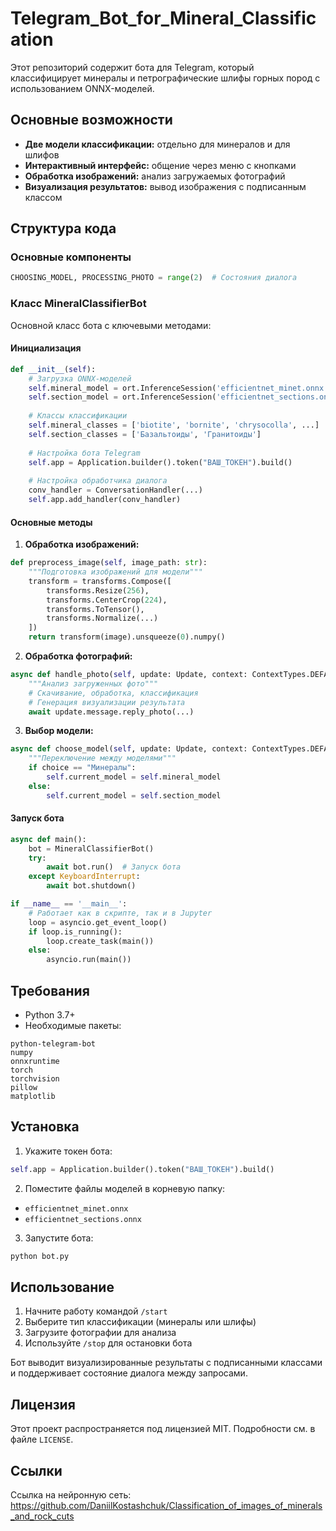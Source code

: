 # Telegram_Bot_for_Mineral_Classification
Этот репозиторий содержит бота для Telegram, который классифицирует минералы и петрографические шлифы горных пород с использованием ONNX-моделей.

## Основные возможности
* __Две модели классификации:__ отдельно для минералов и для шлифов
* __Интерактивный интерфейс:__ общение через меню с кнопками
* __Обработка изображений:__ анализ загружаемых фотографий
* __Визуализация результатов:__ вывод изображения с подписанным классом

## Структура кода
### Основные компоненты
```python
CHOOSING_MODEL, PROCESSING_PHOTO = range(2)  # Состояния диалога
```

### Класс MineralClassifierBot
Основной класс бота с ключевыми методами:
#### Инициализация
```python
def __init__(self):
    # Загрузка ONNX-моделей
    self.mineral_model = ort.InferenceSession('efficientnet_minet.onnx')
    self.section_model = ort.InferenceSession('efficientnet_sections.onnx')
    
    # Классы классификации
    self.mineral_classes = ['biotite', 'bornite', 'chrysocolla', ...]
    self.section_classes = ['Базальтоиды', 'Гранитоиды']
    
    # Настройка бота Telegram
    self.app = Application.builder().token("ВАШ_ТОКЕН").build()
    
    # Настройка обработчика диалога
    conv_handler = ConversationHandler(...)
    self.app.add_handler(conv_handler)
```
#### Основные методы
1. __Обработка изображений:__
```python
def preprocess_image(self, image_path: str):
    """Подготовка изображений для модели"""
    transform = transforms.Compose([
        transforms.Resize(256),
        transforms.CenterCrop(224),
        transforms.ToTensor(),
        transforms.Normalize(...)
    ])
    return transform(image).unsqueeze(0).numpy()
```
2. __Обработка фотографий:__
```python
async def handle_photo(self, update: Update, context: ContextTypes.DEFAULT_TYPE):
    """Анализ загруженных фото"""
    # Скачивание, обработка, классификация
    # Генерация визуализации результата
    await update.message.reply_photo(...)
```
3. __Выбор модели:__
```python
async def choose_model(self, update: Update, context: ContextTypes.DEFAULT_TYPE):
    """Переключение между моделями"""
    if choice == "Минералы":
        self.current_model = self.mineral_model
    else:
        self.current_model = self.section_model
```
#### Запуск бота
```python
async def main():
    bot = MineralClassifierBot()
    try:
        await bot.run()  # Запуск бота
    except KeyboardInterrupt:
        await bot.shutdown()

if __name__ == '__main__':
    # Работает как в скрипте, так и в Jupyter
    loop = asyncio.get_event_loop()
    if loop.is_running():
        loop.create_task(main())
    else:
        asyncio.run(main())
```
## Требования
* Python 3.7+
* Необходимые пакеты:
```
python-telegram-bot
numpy
onnxruntime
torch
torchvision
pillow
matplotlib
```
## Установка
1. Укажите токен бота:
```python
self.app = Application.builder().token("ВАШ_ТОКЕН").build()
```
2. Поместите файлы моделей в корневую папку:
* `efficientnet_minet.onnx`
* `efficientnet_sections.onnx`
3. Запустите бота:
```python
python bot.py
```
## Использование
1. Начните работу командой `/start`
2. Выберите тип классификации (минералы или шлифы)
3. Загрузите фотографии для анализа
4. Используйте `/stop` для остановки бота

Бот выводит визуализированные результаты с подписанными классами и поддерживает состояние диалога между запросами.

## Лицензия
Этот проект распространяется под лицензией MIT. Подробности см. в файле `LICENSE`.

## Ссылки
Ссылка на нейронную сеть: https://github.com/DaniilKostashchuk/Classification_of_images_of_minerals_and_rock_cuts
